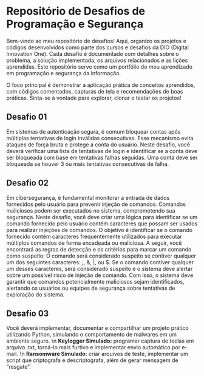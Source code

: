 # Repositório de Desafios de Programação e Segurança

Bem-vindo ao meu repositório de desafios! Aqui, organizo os projetos e códigos desenvolvidos como parte dos cursos e desafios da DIO (Digital Innovation One). Cada desafio é documentado com detalhes sobre o problema, a solução implementada, os arquivos relacionados e as lições aprendidas. Este repositório serve como um portfólio do meu aprendizado em programação e segurança da informação.

O foco principal é demonstrar a aplicação prática de conceitos aprendidos, com códigos comentados, capturas de tela e recomendações de boas práticas. Sinta-se à vontade para explorar, clonar e testar os projetos!


## Desafio 01
Em sistemas de autenticação segura, é comum bloquear contas após múltiplas tentativas de login inválidas consecutivas. Esse mecanismo evita ataques de força bruta e protege a conta do usuário. Neste desafio, você deverá verificar uma lista de tentativas de login e identificar se a conta deve ser bloqueada com base em tentativas falhas seguidas.
Uma conta deve ser bloqueada se houver 3 ou mais tentativas consecutivas de falha.

## Desafio 02
Em cibersegurança, é fundamental monitorar a entrada de dados fornecidos pelo usuário para prevenir injeção de comandos. Comandos maliciosos podem ser executados no sistema, comprometendo sua segurança. Neste desafio, você deve criar uma lógica para identificar se um comando fornecido pelo usuário contém caracteres que possam ser usados para realizar injeções de comandos.
O objetivo é identificar se o comando fornecido contém caracteres frequentemente utilizados para executar múltiplos comandos de forma encadeada ou maliciosa. A seguir, você encontrará as regras de detecção e os critérios para marcar um comando como suspeito: O comando será considerado suspeito se contiver qualquer um dos seguintes caracteres: ;, &, |, ou $. Se o comando contiver qualquer um desses caracteres, será considerado suspeito e o sistema deve alertar sobre um possível risco de injeção de comando. Com isso, o sistema deve garantir que comandos potencialmente maliciosos sejam identificados, alertando os usuários ou equipes de segurança sobre tentativas de exploração do sistema.

## Desafio 03
Você deverá implementar, documentar e compartilhar um projeto prático utilizando Python, simulando o comportamento de malwares em um ambiente seguro. \n
**Keylogger Simulado:** programar captura de teclas em arquivo .txt, torná-lo mais furtivo e implementar envio automático por e-mail. \n
**Ransomware Simulado:** criar arquivos de teste, implementar um script que criptografa e descriptografa, além de gerar mensagem de “resgate”.

